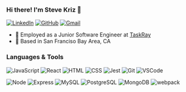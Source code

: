 ### Hi there! I'm Steve Kriz 👋

[![LinkedIn](https://img.shields.io/badge/stevekriz%20-%230077B5.svg?&style=flat-square&logo=linkedin&logoColor=white&link=https://www.linkedin.com/in/stevekriz/)](https://www.linkedin.com/in/stevekriz/)
[![GitHub](https://img.shields.io/badge/stevekriz%20-%23121011.svg?&style=flat-square&logo=github&logoColor=white&link=https://github.com/stevekriz)](https://github.com/stevekriz)
[![Gmail](https://img.shields.io/badge/whitelisab%20-%23D14836.svg?&style=flat-square&logo=gmail&logoColor=white&link=mailto:steve.kriz@gmail.com)](mailto:steve.kriz@gmail.com)

- :office: Employed as a Junior Software Engineer at [TaskRay](https://taskray.com/)
- :round_pushpin: Based in San Franciso Bay Area, CA

### Languages & Tools
![JavaScript](https://img.shields.io/badge/JavaScript%20-%23323330.svg?&style=flat-square&logo=javascript&logoColor=%23F7DF1E)
![React](https://img.shields.io/badge/React%20-%2320232a.svg?&style=flat-square&logo=react&logoColor=%2361DAFB)
![HTML](https://img.shields.io/badge/HTML5%20-%23E34F26.svg?&style=flat-square&logo=html5&logoColor=white)
![CSS](https://img.shields.io/badge/CSS3%20-%231572B6.svg?&style=flat-square&logo=css3&logoColor=white)
![Jest](https://img.shields.io/badge/Jest%20-%23C21325.svg?&style=flat-square&logo=Jest&logoColor=white)
![Git](https://img.shields.io/badge/Git%20-%23F05033.svg?&style=flat-square&logo=git&logoColor=white)
![VSCode](https://img.shields.io/badge/VS%20Code%20-%23007ACC.svg?&style=flat-square&logo=visual-studio-code&logoColor=white)

![Node](https://img.shields.io/badge/Node.js%20-%2343853D.svg?&style=flat-square&logo=node.js&logoColor=white)
![Express](https://img.shields.io/badge/Express%20-%23404d59.svg?&style=flat-square)
![MySQL](https://img.shields.io/badge/MySQL-%2300f.svg?&style=flat-square&logo=mysql&logoColor=white)
![PostgreSQL](https://img.shields.io/badge/PostgreSQL-%23316192.svg?&style=flat-square&logo=postgresql&logoColor=white)
![MongoDB](https://img.shields.io/badge/MongoDB-%234ea94b.svg?&style=flat-square&logo=mongodb&logoColor=white)
![webpack](https://img.shields.io/badge/webpack%20-%238DD6F9.svg?&style=flat-square&logo=webpack&logoColor=black)
